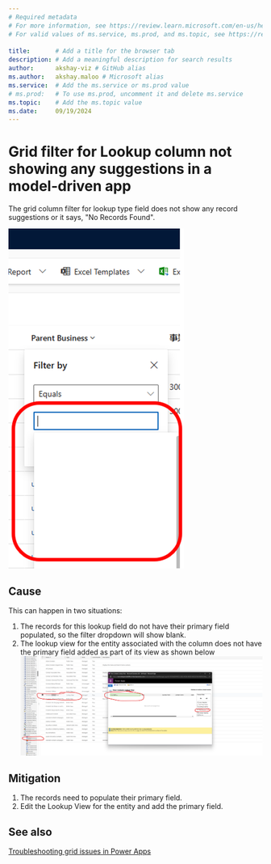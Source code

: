 ```yaml
---
# Required metadata
# For more information, see https://review.learn.microsoft.com/en-us/help/platform/learn-editor-add-metadata?branch=main
# For valid values of ms.service, ms.prod, and ms.topic, see https://review.learn.microsoft.com/en-us/help/platform/metadata-taxonomies?branch=main

title:       # Add a title for the browser tab
description: # Add a meaningful description for search results
author:      akshay-viz # GitHub alias
ms.author:   akshay.maloo # Microsoft alias
ms.service:  # Add the ms.service or ms.prod value
# ms.prod:   # To use ms.prod, uncomment it and delete ms.service
ms.topic:    # Add the ms.topic value
ms.date:     09/19/2024
---
```

# Grid filter for Lookup column not showing any suggestions in a model-driven app

The grid column filter for lookup type field does not show any record suggestions or it says, "No Records Found".

![emptyfiltersuggestions](media/grid-filter-not-showing-any-suggestions/emptyfiltersuggestions.png)

## Cause

This can happen in two situations:

1. The records for this lookup field do not have their primary field populated, so the filter dropdown will show blank.
1. The lookup view for the entity associated with the column does not have the primary field added as part of its view as shown below
![primaryfieldabsent](media/grid-filter-not-showing-any-suggestions/primaryfieldabsent.png)

## Mitigation

1. The records need to populate their primary field.
1. Edit the Lookup View for the entity and add the primary field.

## See also

[Troubleshooting grid issues in Power Apps](grid-issues.md)